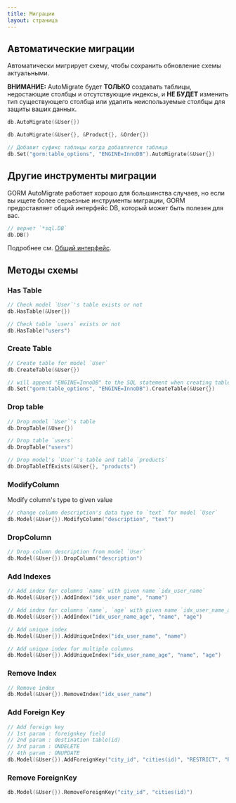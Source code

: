 ```yaml
---
title: Миграции
layout: страница
---
```

## Автоматические миграции

Автоматически мигрирует схему, чтобы сохранить обновление схемы актуальными.

**ВНИМАНИЕ:** AutoMigrate будет **ТОЛЬКО** создавать таблицы, недостающие столбцы и отсутствующие индексы, и **НЕ БУДЕТ** изменить тип существующего столбца или удалить неиспользуемые столбцы для защиты ваших данных.

```go
db.AutoMigrate(&User{})

db.AutoMigrate(&User{}, &Product{}, &Order{})

// Добавит суфикс таблицы когда добавляется таблица
db.Set("gorm:table_options", "ENGINE=InnoDB").AutoMigrate(&User{})
```

## Другие инструменты миграции

GORM AutoMigrate работает хорошо для большинства случаев, но если вы ищете более серьезные инструменты миграции, GORM предоставляет общий интерфейс DB, который может быть полезен для вас.

```go
// вернет `*sql.DB`
db.DB()
```

Подробнее см. [Общий интерфейс](/docs/generic_interface.html).

## Методы схемы

### Has Table

```go
// Check model `User`'s table exists or not
db.HasTable(&User{})

// Check table `users` exists or not
db.HasTable("users")
```

### Create Table

```go
// Create table for model `User`
db.CreateTable(&User{})

// will append "ENGINE=InnoDB" to the SQL statement when creating table `users`
db.Set("gorm:table_options", "ENGINE=InnoDB").CreateTable(&User{})
```

### Drop table

```go
// Drop model `User`'s table
db.DropTable(&User{})

// Drop table `users`
db.DropTable("users")

// Drop model's `User`'s table and table `products`
db.DropTableIfExists(&User{}, "products")
```

### ModifyColumn

Modify column's type to given value

```go
// change column description's data type to `text` for model `User`
db.Model(&User{}).ModifyColumn("description", "text")
```

### DropColumn

```go
// Drop column description from model `User`
db.Model(&User{}).DropColumn("description")
```

### Add Indexes

```go
// Add index for columns `name` with given name `idx_user_name`
db.Model(&User{}).AddIndex("idx_user_name", "name")

// Add index for columns `name`, `age` with given name `idx_user_name_age`
db.Model(&User{}).AddIndex("idx_user_name_age", "name", "age")

// Add unique index
db.Model(&User{}).AddUniqueIndex("idx_user_name", "name")

// Add unique index for multiple columns
db.Model(&User{}).AddUniqueIndex("idx_user_name_age", "name", "age")
```

### Remove Index

```go
// Remove index
db.Model(&User{}).RemoveIndex("idx_user_name")
```

### Add Foreign Key

```go
// Add foreign key
// 1st param : foreignkey field
// 2nd param : destination table(id)
// 3rd param : ONDELETE
// 4th param : ONUPDATE
db.Model(&User{}).AddForeignKey("city_id", "cities(id)", "RESTRICT", "RESTRICT")
```

### Remove ForeignKey

```go
db.Model(&User{}).RemoveForeignKey("city_id", "cities(id)")
```